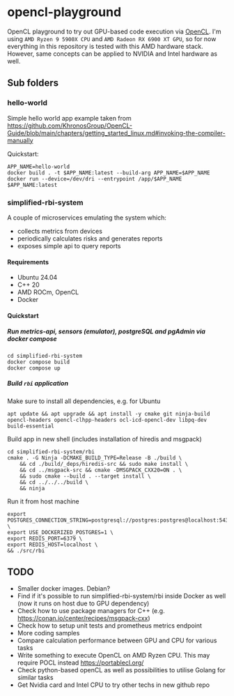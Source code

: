 # opencl-playground
OpenCL playground to try out GPU-based code execution via [OpenCL](https://github.com/KhronosGroup/OpenCL-Guide).
I'm using `AMD Ryzen 9 5900X CPU` and `AMD Radeon RX 6900 XT GPU`, so for now everything in this repository is tested with this AMD hardware stack.
However, same concepts can be applied to NVIDIA and Intel hardware as well.

## Sub folders

### hello-world
Simple hello world app example taken from https://github.com/KhronosGroup/OpenCL-Guide/blob/main/chapters/getting_started_linux.md#invoking-the-compiler-manually

Quickstart:
```
APP_NAME=hello-world
docker build . -t $APP_NAME:latest --build-arg APP_NAME=$APP_NAME
docker run --device=/dev/dri --entrypoint /app/$APP_NAME $APP_NAME:latest
```

### simplified-rbi-system

A couple of microservices emulating the system which:
- collects metrics from devices
- periodically calculates risks and generates reports
- exposes simple api to query reports

#### Requirements
- Ubuntu 24.04
- C++ 20
- AMD ROCm, OpenCL
- Docker

#### Quickstart
##### Run metrics-api, sensors (emulator), postgreSQL and pgAdmin via docker compose
```
cd simplified-rbi-system
docker compose build
docker compose up
```
##### Build `rbi` application
Make sure to install all dependencies, e.g. for Ubuntu
```
apt update && apt upgrade && apt install -y cmake git ninja-build opencl-headers opencl-clhpp-headers ocl-icd-opencl-dev libpq-dev build-essential
```

Build app in new shell (includes installation of hiredis and msgpack)
```
cd simplified-rbi-system/rbi
cmake . -G Ninja -DCMAKE_BUILD_TYPE=Release -B ./build \
    && cd ./build/_deps/hiredis-src && sudo make install \
    && cd ../msgpack-src && cmake -DMSGPACK_CXX20=ON . \
    && sudo cmake --build . --target install \
    && cd ../../../build \
    && ninja
```

Run it from host machine
```
export POSTGRES_CONNECTION_STRING=postgresql://postgres:postgres@localhost:5432/metrics \
export USE_DOCKERIZED_POSTGRES=1 \
export REDIS_PORT=6379 \
export REDIS_HOST=localhost \
&& ./src/rbi
```

## TODO
- Smaller docker images. Debian?
- Find if it's possible to run simplified-rbi-system/rbi inside Docker as well (now it runs on host due to GPU dependency)
- Check how to use package managers for C++ (e.g. https://conan.io/center/recipes/msgpack-cxx)
- Check how to setup unit tests and prometheus metrics endpoint
- More coding samples
- Compare calculation performance between GPU and CPU for various tasks
- Write something to execute OpenCL on AMD Ryzen CPU. This may require POCL instead https://portablecl.org/
- Check python-based openCL as well as possibilities to utilise Golang for similar tasks
- Get Nvidia card and Intel CPU to try other techs in new github repo
